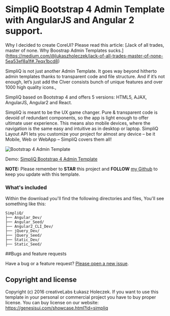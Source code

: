 # SimpliQ Bootstrap 4 Admin Template with AngularJS and Angular 2 support.

Why I decided to create CoreUI? Please read this article: [Jack of all trades, master of none. Why Boostrap Admin Templates sucks.] (https://medium.com/@lukaszholeczek/jack-of-all-trades-master-of-none-5ea53ef8a1f#.7eqx1bcd8)

SimpliQ is not just another Admin Template. It goes way beyond hitherto admin templates thanks to transparent code and file structure. And if it’s not enough, let’s just add the Clver consists bunch of unique features and over 1000 high quality icons.,

SimpliQ based on Bootstrap 4 and offers 5 versions: HTML5, AJAX, AngularJS, Angular2 and React.

SimpliQ is meant to be the UX game changer. Pure & transparent code is devoid of redundant components, so the app is light enough to offer ultimate user experience. This means also mobile devices, where the navigation is the same easy and intuitive as in desktop or laptop. SimpliQ Layout API lets you customize your project for almost any device – be it Mobile, Web or WebApp – SimpliQ covers them all!

<img src="https://genesisui.com/img/macbook-simpliq-bs4.png" alt="Bootstrap 4 Admin Template">

Demo: <a href="https://genesisui.com/showcase.html?id=simpliq">SimpliQ Bootstrap 4 Admin Template</a>

**NOTE:** Please remember to **STAR** this project and **FOLLOW** [my Github](https://github.com/mrholek) to keep you update with this template.

### What's included

Within the download you'll find the following directories and files, You'll see something like this:

```
SimpliQ/
├── Angular_Dev/
├── Angular_Seed/
├── Angular2_CLI_Dev/
├── jQuery_Dev/
├── jQuery_Seed/
├── Static_Dev/
├── Static_Seed/

```

##Bugs and feature requests

Have a bug or a feature request? [Please open a new issue](https://github.com/mrholek/SimpliQ-Bootstrap-4-Admin-Template-with-AngularJS-Angular-2-support/issues/new).

## Copyright and license

Copyright (c) 2016 creativeLabs Łukasz Holeczek. If you want to use this template in your personal or commercial project you have to buy proper license. You can buy license on our website: https://genesisui.com/showcase.html?id=simpliq
